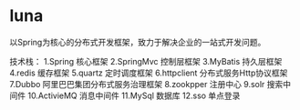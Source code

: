 # luna
以Spring为核心的分布式开发框架，致力于解决企业的一站式开发问题。

技术栈：
1.Spring      核心框架
2.SpringMvc   控制层框架
3.MyBatis     持久层框架
4.redis       缓存框架
5.quartz      定时调度框架
6.httpclient  分布式服务Http协议框架
7.Dubbo       阿里巴巴集团分布式服务治理框架
8.zookpper    注册中心
9.solr        搜索中间件
10.ActivieMQ  消息中间件
11.MySql      数据库
12.sso        单点登录

